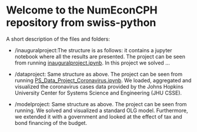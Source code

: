 # Welcome to the NumEconCPH repository from swiss-python

A short description of the files and folders:

- /inauguralproject:The structure is as follows: it contains a jupyter notebook where all the results are presented. The project can be seen from running [inauguralproject.ipynb](inauguralproject.ipynb). In this project we solved ...

- /dataproject: Same structure as above. The project can be seen from running [PS_Data_Project_Coronavirus.ipynb](PS_Data_Project_Coronavirus.ipynb). We loaded, aggregated and visualized the coronavirus cases data provided by the Johns Hopkins University Center for Systems Science and Engineering (JHU CSSE). 

- /modelproject: Same structure as above. The project can be seen from running. We solved and visualized a standard OLG model. Furthermore, we extended it with a government and looked at the effect of tax and bond financing of the budget. 


